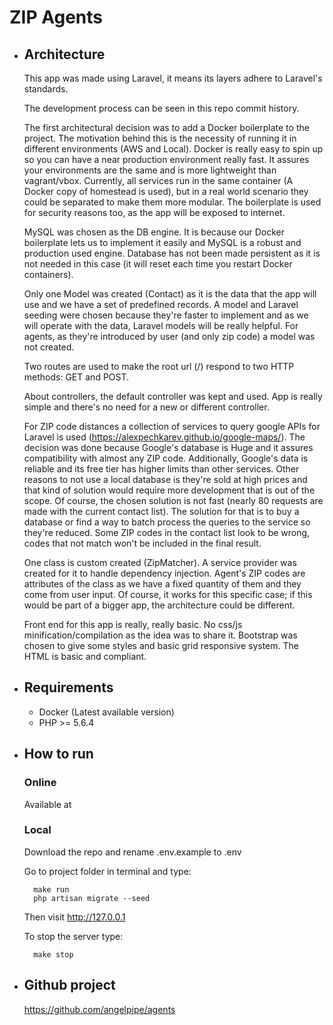 # ZIP Agents

+ ## Architecture

    This app was made using Laravel, it means its layers adhere to Laravel's 
    standards.

    The development process can be seen in this repo commit history.

    The first architectural decision was to add a Docker boilerplate to the 
    project. The motivation behind this is the necessity of running it in 
    different environments (AWS and Local). Docker is really easy to spin up
    so you can have a near production environment really fast. It assures
    your environments are the same and is more lightweight than vagrant/vbox.
    Currently, all services run in the same container (A Docker copy of
    homestead is used), but in a real world scenario they could be
    separated to make them more modular. The boilerplate is used for
    security reasons too, as the app will be exposed to internet.
    
    MySQL was chosen as the DB engine. It is because our Docker boilerplate
    lets us to implement it easily and MySQL is a robust and production used
    engine. Database has not been made persistent as it is not needed in
    this case (it will reset each time you restart Docker containers).
    
    Only one Model was created (Contact) as it is the data that the app will
    use and we have a set of predefined records. A model and Laravel seeding
    were chosen because they're faster to implement and as we will operate
    with the data, Laravel models will be really helpful. For agents, as
    they're introduced by user (and only zip code) a model was not created.
    
    Two routes are used to make the root url (/) respond to two HTTP methods:
    GET and POST.
        
    About controllers, the default controller was kept and used. App is
    really simple and there's no need for a new or different controller.
    
    For ZIP code distances a collection of services to query google APIs
    for Laravel is used (https://alexpechkarev.github.io/google-maps/).
    The decision was done because Google's database is Huge and it assures
    compatibility with almost any ZIP code. Additionally, Google's data is
    reliable and its free tier has higher limits than other services. Other
    reasons to not use a local database is they're sold at high prices and
    that kind of solution would require more development that is out of the
    scope. Of course, the chosen solution is not fast (nearly 80 requests
    are made with the current contact list). The solution for that is to
    buy a database or find a way to batch process the queries to the
    service so they're reduced. Some ZIP codes in the contact list look
    to be wrong, codes that not match won't be included in the final
    result.
    
    One class is custom created (ZipMatcher). A service provider was created
    for it to handle dependency injection. Agent's ZIP codes are attributes
    of the class as we have a fixed quantity of them and they come from
    user input. Of course, it works for this specific case; if this would be
    part of a bigger app, the architecture could be different.
    
    Front end for this app is really, really basic. No css/js
    minification/compilation as the idea was to share it. Bootstrap was
    chosen to give some styles and basic grid responsive system. The HTML
    is basic and compliant.

+ ## Requirements

	* Docker (Latest available version)
	* PHP >= 5.6.4

+ ## How to run

	### Online

	Available at 

	### Local
    	
    Download the repo and rename .env.example to .env
    	
    Go to project folder in terminal and type:

    	make run
    	php artisan migrate --seed

    Then visit http://127.0.0.1
    
    To stop the server type:
    
    	make stop

+ ## Github project

	https://github.com/angelpipe/agents
